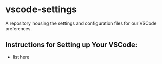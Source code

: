 # vscode-settings
A repository housing the settings and configuration files for our VSCode preferences.

## Instructions for Setting up Your VSCode:
* list here
